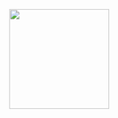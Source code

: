 <img height="180em" src="https://github-readme-stats.vercel.app/api?username=jinhaworld&show_icons=true&hide_border=true&&count_private=true&include_all_commits=true" />
